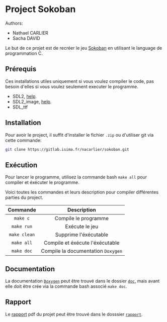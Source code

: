 
# Project Sokoban

Authors:
 * Nathael CARLIER
 * Sacha DAVID

Le but de ce projet est de recréer le jeu [Sokoban](https://fr.wikipedia.org/wiki/Sokoban) en utilisant le language de programmation C.

## Prérequis

Ces installations utiles uniquement si vous voulez compiler le code, pas besoin d'elles si vous voulez seulement executer le programme.
- SDL2, [help](https://wiki.libsdl.org/SDL2/Installation).
- SDL2_image, [help](https://www.oreilly.com/library/view/rust-programming-by/9781788390637/ac509577-fdbc-4f2e-b876-3536985e113c.xhtml).
- SDL_ttf

## Installation

Pour avoir le project, il suffit d'installer le fichier `.zip` ou d'utiliser git via cette commande:
``` bash
git clone https://gitlab.isima.fr/nacarlier/sokoban.git
```

## Exécution

Pour lancer le programme, utilisez la commande bash `make all` pour compiler et éxécuter le programme.

Voici toutes les commandes et leurs description pour compiler différentes parties du project.

| Commande     | Description                            |
|:------------:|:--------------------------------------:|
| `make c`     | Compile le programme                   |
| `make run`   | Exécute le jeu
| `make clean` | Supprime l'éxécutable                  |
| `make all`   | Compile et éxécute l'éxécutable        |
| `make doc`   | Compile la documentation `Doxygen`     |


## Documentation

La documentation [`Doxygen`](./doc/redirect.html) peut être trouvé dans le dossier [`doc`](./doc/), mais avant elle doit être crée via la commande bash associé `make doc`.

## Rapport

Le [rapport](./rapport/rapport.pdf) pdf du projet peut être trouvé dans le dosssier [`rapport`](./rapport/).
